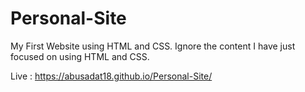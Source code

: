 # Personal-Site
My First Website using HTML and CSS. Ignore the content I have just focused on using HTML and CSS.

Live : https://abusadat18.github.io/Personal-Site/
